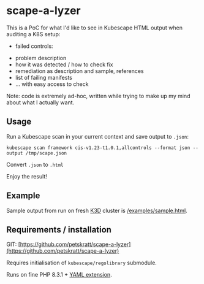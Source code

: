 # scape-a-lyzer

This is a PoC for what I'd like to see in Kubescape HTML output when auditing a K8S setup:

* failed controls:
- problem description
- how it was detected / how to check fix
- remediation as description and sample, references
- list of failing manifests
- ... with easy access to check

Note: code is extremely ad-hoc, written while trying to make up my mind about what I actually want.

## Usage

Run a Kubescape scan in your current context and save output to `.json`:

```
kubescape scan framework cis-v1.23-t1.0.1,allcontrols --format json --output /tmp/scape.json
```

Convert `.json` to `.html`

Enjoy the result!

## Example

Sample output from run on fresh [K3D](https://github.com/k3d-io/k3d]) cluster is [/examples/sample.html](/examples/sample.html).

## Requirements / installation

GIT: [https://github.com/petskratt/scape-a-lyzer](https://github.com/petskratt/scape-a-lyzer)

Requires initialisation of `kubescape/regolibrary` submodule.

Runs on fine PHP 8.3.1 + [YAML extension](https://www.php.net/manual/en/book.yaml.php).